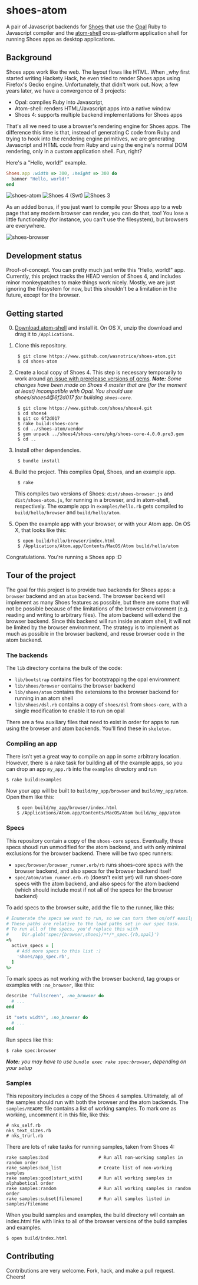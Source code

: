 # shoes-atom

A pair of Javascript backends for [Shoes](https://www.github.com/shoes/shoes4) that use the [Opal](http://opalrb.org/) Ruby to Javascript compiler and the [atom-shell](https://github.com/atom/atom-shell) cross-platform application shell for running Shoes apps as desktop applications.

## Background

Shoes apps work like the web. The layout flows like HTML. When _why first started writing Hackety Hack, he even tried to render Shoes apps using Firefox's Gecko engine. Unfortunately, that didn't work out. Now, a few years later, we have a convergence of 3 projects:

* Opal: compiles Ruby into Javascript,
* Atom-shell: renders HTML/Javascript apps into a native window
* Shoes 4: supports multiple backend implementations for Shoes apps

That's all we need to use a browser's rendering engine for Shoes apps. The difference this time is that, instead of generating C code from Ruby and trying to hook into the rendering engine primitives, we are generating Javascript and HTML code from Ruby and using the engine's normal DOM rendering, only in a custom application shell. Fun, right?

Here's a "Hello, world!" example.

```ruby
Shoes.app :width => 300, :height => 300 do
  banner "Hello, world!"
end
```

![shoes-atom](https://dl.dropboxusercontent.com/spa/0dcvxe71jtnccsf/ccjx9fb2.png)
![Shoes 4 (Swt)](https://dl.dropboxusercontent.com/spa/0dcvxe71jtnccsf/3hyful8z.png)
![Shoes 3](https://dl.dropboxusercontent.com/spa/0dcvxe71jtnccsf/njr4w2da.png)

As an added bonus, if you just want to compile your Shoes app to a web page that any modern browser can render, you can do that, too! You lose a little functionality (for instance, you can't use the filesystem), but browsers are everywhere.

![shoes-browser](https://dl.dropboxusercontent.com/spa/0dcvxe71jtnccsf/s6ir4d2z.png)

## Development status

Proof-of-concept. You can pretty much just write this "Hello, world!" app. Currently, this project tracks the HEAD version of Shoes 4, and includes minor monkeypatches to make things work nicely. Mostly, we are just ignoring the filesystem for now, but this shouldn't be a limitation in the future, except for the browser.


## Getting started

0. [Download atom-shell](https://github.com/atom/atom-shell/releases) and install it. On OS X, unzip the download and drag it to `/Applications`.

1. Clone this repository.

        $ git clone https://www.github.com/wasnotrice/shoes-atom.git
        $ cd shoes-atom

2. Create a local copy of Shoes 4. This step is necessary temporarily to work around [an issue with prerelease versions of gems](https://github.com/rubygems/rubygems/issues/988). _**Note:** Some changes have been made on Shoes 4 master that are (for the moment at least) incompatible with Opal. You should use shoes/shoes4@6f2d017 for building `shoes-core`._

        $ git clone https://www.github.com/shoes/shoes4.git
        $ cd shoes4
        $ git co 6f2d017
        $ rake build:shoes-core
        $ cd ../shoes-atom/vendor
        $ gem unpack ../shoes4/shoes-core/pkg/shoes-core-4.0.0.pre3.gem
        $ cd ..

3. Install other dependencies.

        $ bundle install

4. Build the project. This compiles Opal, Shoes, and an example app.

        $ rake

    This compiles two versions of Shoes: `dist/shoes-browser.js` and `dist/shoes-atom.js`, for running in a browser, and in atom-shell, respectively. The example app in `examples/hello.rb` gets compiled to `build/hello/browser` and `build/hello/atom`.

5. Open the example app with your browser, or with your Atom app. On OS X, that looks like this:

        $ open build/hello/browser/index.html
        $ /Applications/Atom.app/Contents/MacOS/Atom build/hello/atom

Congratulations. You're running a Shoes app :D


## Tour of the project

The goal for this project is to provide two backends for Shoes apps: a `browser` backend and an `atom` backend. The browser backend will implement as many Shoes features as possible, but there are some that will not be possible because of the limitations of the browser environment (e.g. reading and writing to arbitrary files). The atom backend will extend the browser backend. Since this backend will run inside an atom shell, it will not be limited by the browser environment. The strategy is to implement as much as possible in the browser backend, and reuse browser code in the atom backend.


### The backends

The `lib` directory contains the bulk of the code:

- `lib/bootstrap` contains files for bootstrapping the opal environment
- `lib/shoes/browser` contains the browser backend
- `lib/shoes/atom` contains the extensions to the browser backend for running in an atom shell
- `lib/shoes/dsl.rb` contains a copy of `shoes/dsl` from `shoes-core`, with a single modification to enable it to run on opal

There are a few auxiliary files that need to exist in order for apps to run using the browser and atom backends. You'll find these in `skeleton`.


### Compiling an app

There isn't yet a great way to compile an app in some arbitrary location. However, there is a rake task for building all of the example apps, so you can drop an app `my_app.rb` into the `examples` directory and run

    $ rake build:examples
  
Now your app will be built to `build/my_app/browser` and `build/my_app/atom`. Open them like this:

        $ open build/my_app/browser/index.html
        $ /Applications/Atom.app/Contents/MacOS/Atom build/my_app/atom



### Specs

This repository contain a copy of the `shoes-core` specs. Eventually, these specs shoudl run unmodified for the atom backend, and with only minimal exclusions for the browser backend. There will be two spec runners:

- `spec/browser/browser_runner.erb/rb` runs shoes-core specs with the browser backend, and also specs for the browser backend itself
- `spec/atom/atom_runner.erb.rb` (doesn't exist yet) will run shoes-core specs with the atom backend, and also specs for the atom backend (which should include most if not all of the specs for the browser backend)

To add specs to the browser suite, add the file to the runner, like this:

```ruby
# Enumerate the specs we want to run, so we can turn them on/off easily.
# These paths are relative to the load paths set in our spec task.
# To run all of the specs, you'd replace this with
#     Dir.glob('spec/{browser,shoes}/**/*_spec.{rb,opal}')
<%
  active_specs = [
    # Add more specs to this list :)
    'shoes/app_spec.rb',
  ]
%>
```

To mark specs as not working with the browser backend, tag groups or examples with `:no_browser`, like this:

```ruby
describe 'fullscreen', :no_browser do
  # ...
end
```

```ruby
it "sets width", :no_browser do
  # ...
end
```

Run specs like this:

    $ rake spec:browser

_**Note:** you may have to use `bundle exec rake spec:browser`, depending on your setup_


### Samples

This repository includes a copy of the Shoes 4 samples. Ultimately, all of the samples should run with both the browser and the atom backends. The `samples/README` file contains a list of working samples. To mark one as working, uncomment it in this file, like this:

```
# nks_self.rb
nks_text_sizes.rb
# nks_trurl.rb
```

There are lots of rake tasks for running samples, taken from Shoes 4:

```
rake samples:bad                   # Run all non-working samples in random order
rake samples:bad_list              # Create list of non-working samples
rake samples:good[start_with]      # Run all working samples in alphabetical order
rake samples:random                # Run all working samples in random order
rake samples:subset[filename]      # Run all samples listed in samples/filename
```

When you build samples and examples, the build directory will contain an index.html file with links to all of the browser versions of the build samples and examples.

    $ open build/index.html



## Contributing

Contributions are very welcome. Fork, hack, and make a pull request. Cheers!

